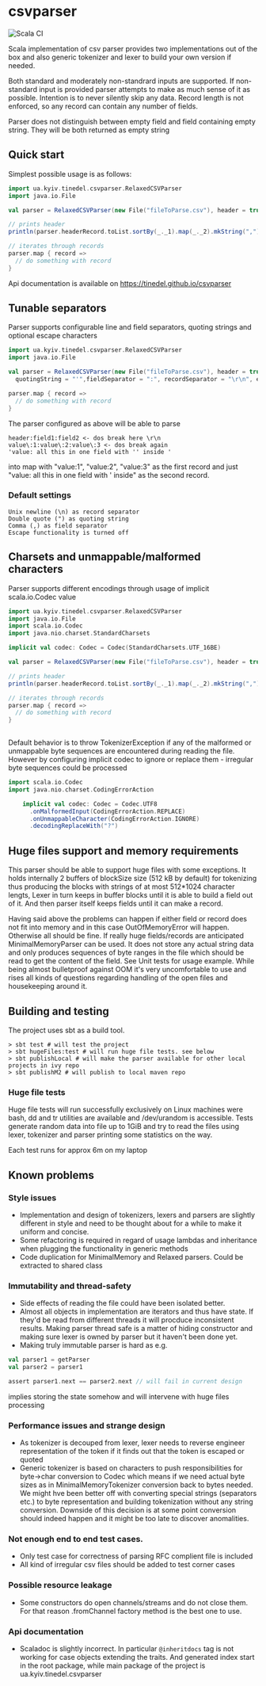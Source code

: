 # csvparser
![Scala CI](https://github.com/tinedel/csvparser/workflows/Scala%20CI/badge.svg)

Scala implementation of csv parser provides two implementations out of the box and also
generic tokenizer and lexer to build your own version if needed.

Both standard and moderately non-standrard inputs are supported. If non-standard input is
provided parser attempts to make as much sense of it as possible. Intention is to never silently 
skip any data. Record length is not enforced, so any record can contain any number of fields.

Parser does not distinguish between empty field and field containing empty string. 
They will be both returned as empty string

## Quick start

Simplest possible usage is as follows:
```scala
import ua.kyiv.tinedel.csvparser.RelaxedCSVParser
import java.io.File

val parser = RelaxedCSVParser(new File("fileToParse.csv"), header = true)

// prints header
println(parser.headerRecord.toList.sortBy(_._1).map(_._2).mkString(","))

// iterates through records
parser.map { record =>
  // do something with record
}
```

Api documentation is available on https://tinedel.github.io/csvparser

## Tunable separators

Parser supports configurable line and field separators, quoting strings and optional escape characters

```scala
import ua.kyiv.tinedel.csvparser.RelaxedCSVParser
import java.io.File

val parser = RelaxedCSVParser(new File("fileToParse.csv"), header = true,
  quotingString = "'",fieldSeparator = ":", recordSeparator = "\r\n", escapeString = Some("\\"))

parser.map { record =>
  // do something with record
}
```

The parser configured as above will be able to parse

```text
header:field1:field2 <- dos break here \r\n
value\:1:value\:2:value\:3 <- dos break again
'value: all this in one field with '' inside '
```
into map with "value:1", "value:2", "value:3" as the first record and just "value: all this in one field with ' inside"
as the second record.

### Default settings

```text
Unix newline (\n) as record separator 
Double quote (") as quoting string
Comma (,) as field separator
Escape functionality is turned off
```

## Charsets and unmappable/malformed characters

Parser supports different encodings through usage of implicit scala.io.Codec value

```scala
import ua.kyiv.tinedel.csvparser.RelaxedCSVParser
import java.io.File
import scala.io.Codec
import java.nio.charset.StandardCharsets

implicit val codec: Codec = Codec(StandardCharsets.UTF_16BE)

val parser = RelaxedCSVParser(new File("fileToParse.csv"), header = true)

// prints header
println(parser.headerRecord.toList.sortBy(_._1).map(_._2).mkString(","))

// iterates through records
parser.map { record =>
  // do something with record
}
 
```

Default behavior is to throw TokenizerException if any of the malformed or unmappable byte sequences are encountered during
reading the file. However by configuring implicit codec to ignore or replace them - irregular byte sequences could be processed

```scala
import scala.io.Codec
import java.nio.charset.CodingErrorAction

    implicit val codec: Codec = Codec.UTF8
      .onMalformedInput(CodingErrorAction.REPLACE)
      .onUnmappableCharacter(CodingErrorAction.IGNORE)
      .decodingReplaceWith("?")

``` 

## Huge files support and memory requirements
This parser should be able to support huge files with some exceptions. It holds internally 2 buffers of blockSize size 
(512 kB by default) for tokenizing thus producing the blocks with strings of at most 512*1024 character lengts, Lexer in turn
keeps in buffer blocks until it is able to  build a field out of it. And then parser itself keeps fields until it can make a record.

Having said above the problems can happen if either field or record does not fit into memory and in this case 
OutOfMemoryError will happen. Otherwise all should be fine. If really huge fields/records are anticipated MinimalMemoryParser
can be used. It does not store any actual string data and only produces sequences of byte ranges in the file which should be read
to get the content of the field. See Unit tests for usage example. While being almost bulletproof against OOM it's very 
uncomfortable to use and rises all kinds of questions regarding handling of the open files and housekeeping around it.

## Building and testing
The project uses sbt as a build tool. 
```shell script
> sbt test # will test the project
> sbt hugeFiles:test # will run huge file tests. see below
> sbt publishLocal # will make the parser available for other local projects in ivy repo
> sbt publishM2 # will publish to local maven repo
```

### Huge file tests
Huge file tests will run successfully exclusively on Linux machines were bash, dd and tr utilities are available and 
/dev/urandom is accessible.
Tests generate random data into file up to 1GiB and try to read the files using lexer, tokenizer and parser printing some
statistics on the way.

Each test runs for approx 6m on my laptop

## Known problems

### Style issues

* Implementation and design of tokenizers, lexers and parsers are slightly different in style and need to be thought about 
for a while to make it uniform and concise. 
* Some refactoring is required in regard of usage lambdas and inheritance when plugging the functionality in generic methods
* Code duplication for MinimalMemory and Relaxed parsers. Could be extracted to shared class

### Immutability and thread-safety

* Side effects of reading the file could have been isolated better. 
* Almost all objects in implementation are iterators and thus have state. If they'd be read from different threads it will procduce
inconsistent results. Making parser thread safe is a matter of hiding constructor and making sure lexer is owned by parser but it
haven't been done yet.
* Making truly immutable parser is hard as e.g. 
```scala
val parser1 = getParser
val parser2 = parser1

assert parser1.next == parser2.next // will fail in current design
```

implies storing the state somehow and will intervene with huge files processing
  
### Performance issues and strange design
* As tokenizer is decouped from lexer, lexer needs to reverse engineer representation of the token if it finds out that 
the token is escaped or quoted
* Generic tokenizer is based on characters to push responsibilities for byte->char conversion to Codec which means if we need
actual byte sizes as in MinimalMemoryTokenizer conversion back to bytes needed. We might hve been better off with converting
special strings (separators etc.) to byte representation and building tokenization without any string conversion. Downside of 
this decision is at some point conversion should indeed happen and it might be too late to discover anomalities.

### Not enough end to end test cases.
* Only test case for correctness of parsing RFC complient file is included
* All kind of irregular csv files should be added to test corner cases

### Possible resource leakage
* Some constructors do open channels/streams and do not close them. For that reason .fromChannel factory method is the best one to use.

### Api documentation
* Scaladoc is slightly incorrect. In particular `@inheritdocs` tag is not working for case objects extending the traits. And generated index start in the root package, while main package of the project is ua.kyiv.tinedel.csvparser
